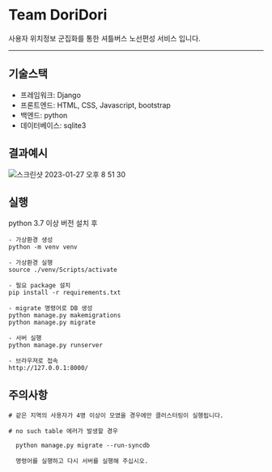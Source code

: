# Team DoriDori

사용자 위치정보 군집화를 통한 셔틀버스 노선편성 서비스 입니다.

---
## 기술스택
- 프레임워크: Django
- 프론트엔드: HTML, CSS, Javascript, bootstrap
- 백엔드: python
- 데이터베이스: sqlite3

## 결과예시
![스크린샷 2023-01-27 오후 8 51 30](https://user-images.githubusercontent.com/81648520/215080342-fc085832-66c0-4893-94ee-2962f66e0f67.png)

## 실행

python 3.7 이상 버전 설치 후

```
- 가상환경 생성 
python -m venv venv

- 가상환경 실행
source ./venv/Scripts/activate

- 필요 package 설치
pip install -r requirements.txt

- migrate 명령어로 DB 생성
python manage.py makemigrations
python manage.py migrate

- 서버 실행
python manage.py runserver

- 브라우져로 접속
http://127.0.0.1:8000/
```
## 주의사항
```
# 같은 지역의 사용자가 4명 이상이 모였을 경우에만 클러스터링이 실행됩니다.

# no such table 에러가 발생할 경우 
  
  python manage.py migrate --run-syncdb 
  
  명령어를 실행하고 다시 서버를 실행해 주십시오.

```
